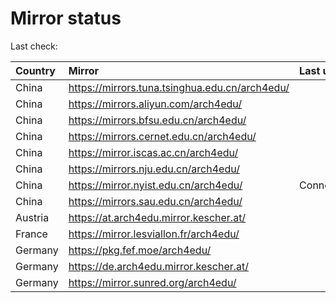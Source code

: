<script src="./time.js"></script>
# Mirror status
Last check: <script type="text/javascript">localize(1726420675.547483);</script>

|Country|Mirror|Last update|
|:------|:-----|:----------|
|China|https://mirrors.tuna.tsinghua.edu.cn/arch4edu/|<script type="text/javascript">localize(1726382380);</script>|
|China|https://mirrors.aliyun.com/arch4edu/|<script type="text/javascript">localize(1726382380);</script>|
|China|https://mirrors.bfsu.edu.cn/arch4edu/|<script type="text/javascript">localize(1726382380);</script>|
|China|https://mirrors.cernet.edu.cn/arch4edu/|<script type="text/javascript">localize(1726382380);</script>|
|China|https://mirror.iscas.ac.cn/arch4edu/|<script type="text/javascript">localize(1726382380);</script>|
|China|https://mirrors.nju.edu.cn/arch4edu/|<script type="text/javascript">localize(1726382380);</script>|
|China|https://mirror.nyist.edu.cn/arch4edu/|ConnectionError|
|China|https://mirrors.sau.edu.cn/arch4edu/|<script type="text/javascript">localize(1726382380);</script>|
|Austria|https://at.arch4edu.mirror.kescher.at/|<script type="text/javascript">localize(1726382380);</script>|
|France|https://mirror.lesviallon.fr/arch4edu/|<script type="text/javascript">localize(1726382380);</script>|
|Germany|https://pkg.fef.moe/arch4edu/|<script type="text/javascript">localize(1726382380);</script>|
|Germany|https://de.arch4edu.mirror.kescher.at/|<script type="text/javascript">localize(1726382380);</script>|
|Germany|https://mirror.sunred.org/arch4edu/|<script type="text/javascript">localize(1726382380);</script>|

<script src="./tablefilter/tablefilter.js"></script>
<script src="./table.js"></script>